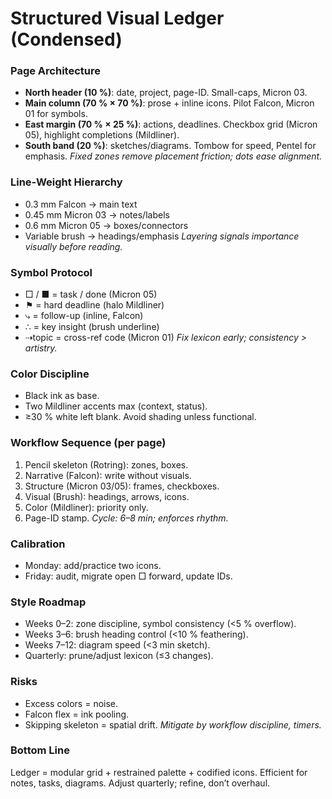 # Structured Visual Ledger (Condensed)

### Page Architecture

* **North header (10 %)**: date, project, page-ID. Small-caps, Micron 03.
* **Main column (70 % × 70 %)**: prose + inline icons. Pilot Falcon, Micron 01 for symbols.
* **East margin (70 % × 25 %)**: actions, deadlines. Checkbox grid (Micron 05), highlight completions (Mildliner).
* **South band (20 %)**: sketches/diagrams. Tombow for speed, Pentel for emphasis.
  *Fixed zones remove placement friction; dots ease alignment.*

### Line-Weight Hierarchy

* 0.3 mm Falcon → main text
* 0.45 mm Micron 03 → notes/labels
* 0.6 mm Micron 05 → boxes/connectors
* Variable brush → headings/emphasis
  *Layering signals importance visually before reading.*

### Symbol Protocol

* □ / ■ = task / done (Micron 05)
* ⚑ = hard deadline (halo Mildliner)
* ⤷ = follow-up (inline, Falcon)
* ∴ = key insight (brush underline)
* ⇢topic = cross-ref code (Micron 01)
  *Fix lexicon early; consistency > artistry.*

### Color Discipline

* Black ink as base.
* Two Mildliner accents max (context, status).
* ≥30 % white left blank. Avoid shading unless functional.

### Workflow Sequence (per page)

1. Pencil skeleton (Rotring): zones, boxes.
2. Narrative (Falcon): write without visuals.
3. Structure (Micron 03/05): frames, checkboxes.
4. Visual (Brush): headings, arrows, icons.
5. Color (Mildliner): priority only.
6. Page-ID stamp.
   *Cycle: 6–8 min; enforces rhythm.*

### Calibration

* Monday: add/practice two icons.
* Friday: audit, migrate open □ forward, update IDs.

### Style Roadmap

* Weeks 0–2: zone discipline, symbol consistency (<5 % overflow).
* Weeks 3–6: brush heading control (<10 % feathering).
* Weeks 7–12: diagram speed (<3 min sketch).
* Quarterly: prune/adjust lexicon (≤3 changes).

### Risks

* Excess colors = noise.
* Falcon flex = ink pooling.
* Skipping skeleton = spatial drift.
  *Mitigate by workflow discipline, timers.*

### Bottom Line

Ledger = modular grid + restrained palette + codified icons. Efficient for notes, tasks, diagrams. Adjust quarterly; refine, don’t overhaul.
